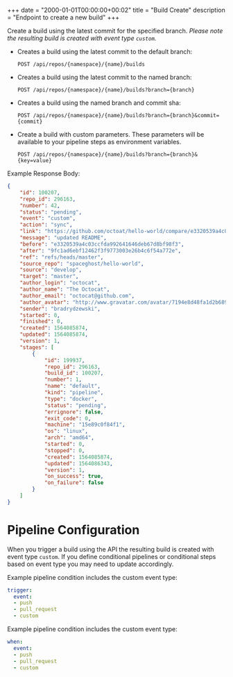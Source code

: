 +++
date = "2000-01-01T00:00:00+00:02"
title = "Build Create"
description = "Endpoint to create a new build"
+++

Create a build using the latest commit for the specified branch. _Please note the resulting build is created with event type `custom`._

* Creates a build using the latest commit to the default branch:
  ```
  POST /api/repos/{namespace}/{name}/builds
  ```

* Creates a build using the latest commit to the named branch:
   ```
   POST /api/repos/{namespace}/{name}/builds?branch={branch}
   ```

* Creates a build using the named branch and commit sha:
   ```
   POST /api/repos/{namespace}/{name}/builds?branch={branch}&commit={commit}
   ```

* Create a build with custom parameters. These parameters will be available to your pipeline steps as environment variables.

  ```
  POST /api/repos/{namespace}/{name}/builds?branch={branch}&{key=value}
  ```

Example Response Body:

```json {linenos=table}
{
    "id": 100207,
    "repo_id": 296163,
    "number": 42,
    "status": "pending",
    "event": "custom",
    "action": "sync",
    "link": "https://github.com/octoat/hello-world/compare/e3320539a4c0...9fc1ad6ebf12",
    "message": "updated README",
    "before": "e3320539a4c03ccfda992641646deb67d8bf98f3",
    "after": "9fc1ad6ebf12462f3f9773003e26b4c6f54a772e",
    "ref": "refs/heads/master",
    "source_repo": "spaceghost/hello-world",
    "source": "develop",
    "target": "master",
    "author_login": "octocat",
    "author_name": "The Octocat",
    "author_email": "octocat@github.com",
    "author_avatar": "http://www.gravatar.com/avatar/7194e8d48fa1d2b689f99443b767316c",
    "sender": "bradrydzewski",
    "started": 0,
    "finished": 0,
    "created": 1564085874,
    "updated": 1564085874,
    "version": 1,
    "stages": [
        {
            "id": 199937,
            "repo_id": 296163,
            "build_id": 100207,
            "number": 1,
            "name": "default",
            "kind": "pipeline",
            "type": "docker",
            "status": "pending",
            "errignore": false,
            "exit_code": 0,
            "machine": "15e89c0f84f1",
            "os": "linux",
            "arch": "amd64",
            "started": 0,
            "stopped": 0,
            "created": 1564085874,
            "updated": 1564086343,
            "version": 1,
            "on_success": true,
            "on_failure": false
        }
    ]
}
```

# Pipeline Configuration

When you trigger a build using the API the resulting build is created with event type `custom`.  If you define conditional pipelines or conditional steps based on event type you may need to update accordingly.

Example pipeline condition includes the custom event type:

```yaml  {linenos=table, hl_lines=["5"]}
trigger:
  event:
  - push
  - pull_request
  - custom
```


Example pipeline condition includes the custom event type:

```yaml  {linenos=table, hl_lines=["5"]}
when:
  event:
  - push
  - pull_request
  - custom
```
